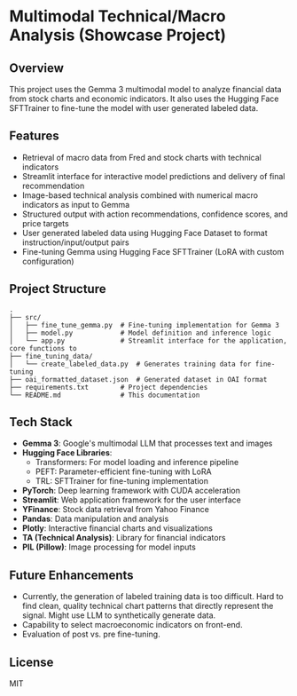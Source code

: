 # Multimodal Technical/Macro Analysis (Showcase Project)


## Overview

This project uses the Gemma 3 multimodal model to analyze financial data from stock charts and economic indicators. It also uses the Hugging Face SFTTrainer to fine-tune the model with user generated labeled data.

## Features

- Retrieval of macro data from Fred and stock charts with technical indicators
- Streamlit interface for interactive model predictions and delivery of final recommendation 
- Image-based technical analysis combined with numerical macro indicators as input to Gemma
- Structured output with action recommendations, confidence scores, and price targets
- User generated labeled data using Hugging Face Dataset to format instruction/input/output pairs
- Fine-tuning Gemma using Hugging Face SFTTrainer (LoRA with custom configuration)

## Project Structure

```
.
├── src/
│   ├── fine_tune_gemma.py  # Fine-tuning implementation for Gemma 3
│   ├── model.py            # Model definition and inference logic
│   └── app.py              # Streamlit interface for the application, core functions to 
├── fine_tuning_data/
│   └── create_labeled_data.py  # Generates training data for fine-tuning
├── oai_formatted_dataset.json  # Generated dataset in OAI format
├── requirements.txt        # Project dependencies
└── README.md               # This documentation
```

## Tech Stack
- **Gemma 3**: Google's multimodal LLM that processes text and images
- **Hugging Face Libraries**:
  - Transformers: For model loading and inference pipeline
  - PEFT: Parameter-efficient fine-tuning with LoRA
  - TRL: SFTTrainer for fine-tuning implementation
- **PyTorch**: Deep learning framework with CUDA acceleration
- **Streamlit**: Web application framework for the user interface
- **YFinance**: Stock data retrieval from Yahoo Finance
- **Pandas**: Data manipulation and analysis
- **Plotly**: Interactive financial charts and visualizations
- **TA (Technical Analysis)**: Library for financial indicators
- **PIL (Pillow)**: Image processing for model inputs

## Future Enhancements
- Currently, the generation of labeled training data is too difficult. Hard to find clean, quality technical chart patterns that directly represent the signal. Might use LLM to synthetically generate data. 
- Capability to select macroeconomic indicators on front-end.
- Evaluation of post vs. pre fine-tuning.


## License
MIT 